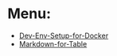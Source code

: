 # Menu:

* [Dev-Env-Setup-for-Docker](https://longchengong.github.io/dev-setup-docker)
* [Markdown-for-Table](https://longchengong.github.io/md-table)
